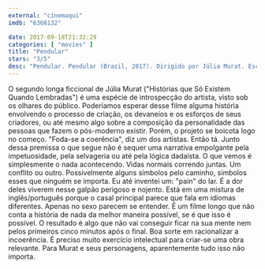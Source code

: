 ```yaml
---
external: "cinemaqui"
imdb: "6368132"

date: 2017-09-18T21:32:29
categories: [ "movies" ]
title: "Pendular"
stars: "3/5"
desc: "Pendular. Pendular (Brazil, 2017). Dirigido por Júlia Murat. Escrito por Júlia Murat, Matias Mariani. Com Raquel Karro (Ela), Rodrigo Bolzan (Ele), Valeria Barretta (Dolores), Renato Linhares (Leco), Neto Machado (Gal), Martina Revollo (Martina), Felipe Rocha (Donato), Larissa Siqueira (Luiza), Marcio Vito (Rui)."
---
```

O segundo longa ficcional de Júlia Murat ("Histórias que Só Existem Quando Lembradas") é uma espécie de introspecção do artista, visto sob os olhares do público. Poderíamos esperar desse filme alguma história envolvendo o processo de criação, os devaneios e os esforços de seus criadores, ou até mesmo algo sobre a composição da personalidade das pessoas que fazem o pós-moderno existir. Porém, o projeto se boicota logo no começo. "Foda-se a coerência", diz um dos artistas. Então tá. Junto dessa premissa o que segue não é sequer uma narrativa empolgante pela impetuosidade, pela selvageria ou até pela lógica dadaísta. O que vemos é simplesmente o nada acontecendo. Vidas normais correndo juntas. Um conflito ou outro. Possivelmente alguns símbolos pelo caminho, símbolos esses que ninguém se importa. Eu até inventei um: "pain" do lar. É a dor deles viverem nesse galpão perigoso e nojento. Está em uma mistura de inglês/português porque o casal principal parece que fala em idiomas diferentes. Apenas no sexo parecem se entender. É um filme longo que não conta a história de nada da melhor maneira possível, se é que isso é possível. O resultado é algo que não vai conseguir ficar na sua mente nem pelos primeiros cinco minutos após o final. Boa sorte em racionalizar a incoerência. É preciso muito exercício intelectual para criar-se uma obra relevante. Para Murat e seus personagens, aparentemente tudo isso não importa.
